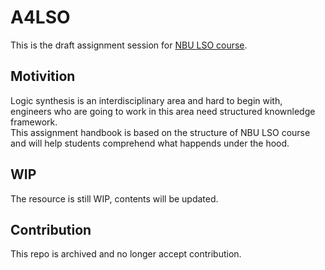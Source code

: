 # A4LSO
This is the draft assignment session for [NBU LSO course](https://nbulsi.github.io).

## Motivition
Logic synthesis is an interdisciplinary area and hard to begin with, engineers who are going to work in this area need structured knownledge framework.
<br/>This assignment handbook is based on the structure of NBU LSO course and will help students comprehend what happends under the hood.

## WIP
The resource is still WIP, contents will be updated.

## Contribution
This repo is archived and no longer accept contribution.